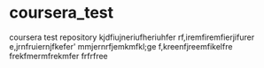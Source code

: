 # coursera_test
coursera test repository
kjdfiujneriufheriuhfer
rf,iremfiremfierjifurer
e,jrnfruiernjfkefer'
mmjernrfjemkmfkl;ge
f,kreenfjreemfikelfre
frekfmermfrekmfer
frfrfree
